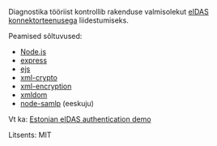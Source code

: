 Diagnostika tööriist kontrollib rakenduse valmisolekut [eIDAS konnektorteenusega](https://e-gov.github.io/eIDAS-Connector/) liidestumiseks.

Peamised sõltuvused:
- [Node.js](https://nodejs.org/dist/latest-v8.x/docs/api/)
- [express](http://expressjs.com/en/4x/api.html)
- [ejs](https://www.npmjs.com/package/ejs)
- [xml-crypto](https://www.npmjs.com/package/xml-crypto)
- [xml-encryption](https://www.npmjs.com/package/xml-encryption)
- [xmldom](https://www.npmjs.com/package/xmldom)
- [node-samlp](https://github.com/auth0/node-samlp) (eeskuju)

Vt ka: [Estonian eIDAS authentication demo](https://github.com/agiil/Tere-demo)

Litsents: MIT